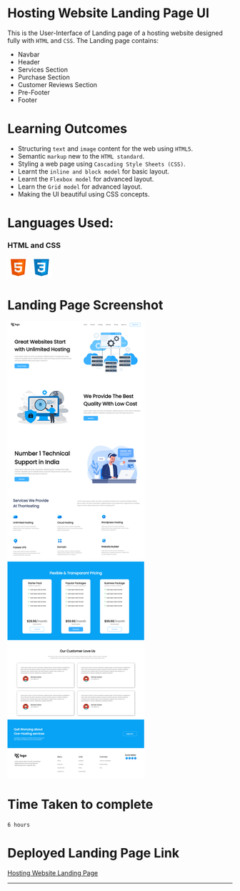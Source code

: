 # Hosting Website Landing Page UI

This is the User-Interface of Landing page of a hosting website designed fully with `HTML` and `CSS`. The Landing page contains:

 - Navbar
 - Header
 - Services Section
 - Purchase Section
 - Customer Reviews Section
 - Pre-Footer
 - Footer

 # Learning Outcomes
  
  - Structuring `text` and `image` content for the web using `HTML5`.
  - Semantic `markup` new to the `HTML standard`.
  - Styling a web page using `Cascading Style Sheets (CSS)`.
  - Learnt the `inline and block model` for basic layout.
  - Learnt the `Flexbox model` for advanced layout.
  - Learn the `Grid model` for advanced layout.
  - Making the UI beautiful using CSS concepts.

# Languages Used:
 ### HTML and CSS
 ![HTML](./readme-icons/html.png) 
 ![CSS](./readme-icons/css.png)

 # Landing Page Screenshot

 ![](./Screenshot/1.png)

 # Time Taken to complete
`6 hours`

# Deployed Landing Page Link

[Hosting Website Landing Page](https://hosting-websiteui.netlify.app/)
***